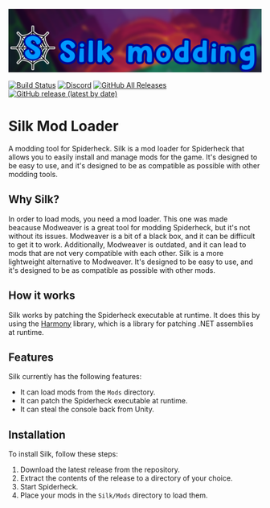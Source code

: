 [![Logo](./assets/banner.png)](https://silkmodding.com)

[![Build Status](https://travis-ci.org/SilkModding/Silk.svg?branch=master)](https://travis-ci.org/SilkModding/Silk)
[![Discord](https://img.shields.io/discord/552844453143926275.svg?label=&logo=discord&logoColor=ffffff&color=7389D8&labelColor=6A7EC2)](https://discord.gg/GGv92crcx3)
[![GitHub All Releases](https://img.shields.io/github/downloads/SilkModding/Silk/total.svg)](https://github.com/SilkModding/Silk/releases)
[![GitHub release (latest by date)](https://img.shields.io/github/v/release/SilkModding/Silk)](https://github.com/SilkModding/Silk/releases/latest)

# Silk Mod Loader

A modding tool for Spiderheck. Silk is a mod loader for Spiderheck that allows you to easily install and manage mods for the game. It's designed to be easy to use, and it's designed to be as compatible as possible with other modding tools.

## Why Silk?

In order to load mods, you need a mod loader. This one was made beacause Modweaver is a great tool for
modding Spiderheck, but it's not without its issues. Modweaver is a bit of a black box, and it can be difficult
to get it to work. Additionally, Modweaver is outdated, and it can lead to mods that are not very
compatible with each other. Silk is a more lightweight alternative to Modweaver. It's designed to be easy to use,
and it's designed to be as compatible as possible with other mods.

## How it works

Silk works by patching the Spiderheck executable at runtime. It does this by using the [Harmony](https://github.com/pardeike/Harmony)
library, which is a library for patching .NET assemblies at runtime.

## Features

Silk currently has the following features:

-   It can load mods from the `Mods` directory.
-   It can patch the Spiderheck executable at runtime.
-   It can steal the console back from Unity.

## Installation

To install Silk, follow these steps:

1. Download the latest release from the repository.
2. Extract the contents of the release to a directory of your choice.
3. Start Spiderheck.
4. Place your mods in the `Silk/Mods` directory to load them.
